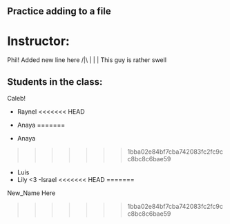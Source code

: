 ## Practice adding to a file

# Instructor:
Phil! Added new line here
/|\ 
 |
 |
 | This guy is rather swell

## Students in the class:

Caleb!

- Raynel
<<<<<<< HEAD
- Anaya
=======

- Anaya

>>>>>>> 1bba02e84bf7cba742083fc2fc9cc8bc8c6bae59
- Luis
- Lily <3
-Israel
<<<<<<< HEAD
=======

New_Name Here
>>>>>>> 1bba02e84bf7cba742083fc2fc9cc8bc8c6bae59

